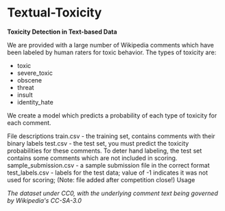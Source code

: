 # Textual-Toxicity

__Toxicity Detection in Text-based Data__

We are provided with a large number of Wikipedia comments which have been labeled by human raters for toxic behavior. The types of toxicity are:

- toxic
- severe_toxic
- obscene
- threat
- insult
- identity_hate

We create a model which predicts a probability of each type of toxicity for each comment.

File descriptions
train.csv - the training set, contains comments with their binary labels
test.csv - the test set, you must predict the toxicity probabilities for these comments. To deter hand labeling, the test set contains some comments which are not included in scoring.
sample_submission.csv - a sample submission file in the correct format
test_labels.csv - labels for the test data; value of -1 indicates it was not used for scoring; (Note: file added after competition close!)
Usage

*The dataset under CC0, with the underlying comment text being governed by Wikipedia's CC-SA-3.0*
